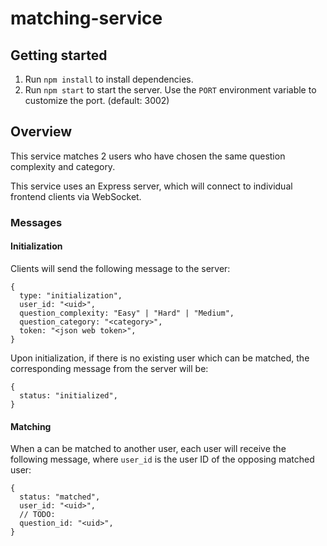 # matching-service

## Getting started

1. Run `npm install` to install dependencies.
1. Run `npm start` to start the server. Use the `PORT` environment variable to customize the port. (default: 3002)

## Overview

This service matches 2 users who have chosen the same question complexity and category.

This service uses an Express server, which will connect to individual frontend clients via WebSocket.

### Messages

#### Initialization

Clients will send the following message to the server:

```
{
  type: "initialization",
  user_id: "<uid>",
  question_complexity: "Easy" | "Hard" | "Medium",
  question_category: "<category>",
  token: "<json web token>",
}
```

Upon initialization, if there is no existing user which can be matched, the corresponding message from the server will be:

```
{
  status: "initialized",
}
```

#### Matching

When a can be matched to another user, each user will receive the following message, where `user_id` is the user ID of the opposing matched user:

```
{
  status: "matched",
  user_id: "<uid>",
  // TODO:
  question_id: "<uid>",
}
```
